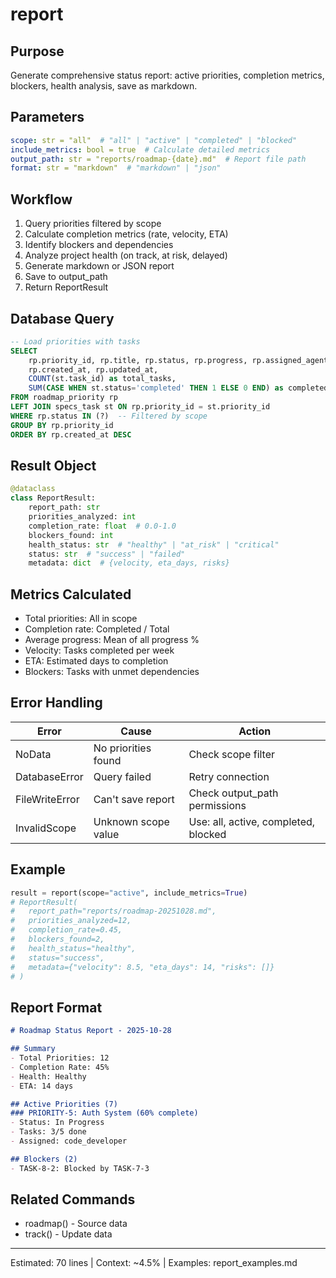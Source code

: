 # report

## Purpose
Generate comprehensive status report: active priorities, completion metrics, blockers, health analysis, save as markdown.

## Parameters
```yaml
scope: str = "all"  # "all" | "active" | "completed" | "blocked"
include_metrics: bool = true  # Calculate detailed metrics
output_path: str = "reports/roadmap-{date}.md"  # Report file path
format: str = "markdown"  # "markdown" | "json"
```

## Workflow
1. Query priorities filtered by scope
2. Calculate completion metrics (rate, velocity, ETA)
3. Identify blockers and dependencies
4. Analyze project health (on track, at risk, delayed)
5. Generate markdown or JSON report
6. Save to output_path
7. Return ReportResult

## Database Query
```sql
-- Load priorities with tasks
SELECT
    rp.priority_id, rp.title, rp.status, rp.progress, rp.assigned_agent,
    rp.created_at, rp.updated_at,
    COUNT(st.task_id) as total_tasks,
    SUM(CASE WHEN st.status='completed' THEN 1 ELSE 0 END) as completed_tasks
FROM roadmap_priority rp
LEFT JOIN specs_task st ON rp.priority_id = st.priority_id
WHERE rp.status IN (?)  -- Filtered by scope
GROUP BY rp.priority_id
ORDER BY rp.created_at DESC
```

## Result Object
```python
@dataclass
class ReportResult:
    report_path: str
    priorities_analyzed: int
    completion_rate: float  # 0.0-1.0
    blockers_found: int
    health_status: str  # "healthy" | "at_risk" | "critical"
    status: str  # "success" | "failed"
    metadata: dict  # {velocity, eta_days, risks}
```

## Metrics Calculated
- Total priorities: All in scope
- Completion rate: Completed / Total
- Average progress: Mean of all progress %
- Velocity: Tasks completed per week
- ETA: Estimated days to completion
- Blockers: Tasks with unmet dependencies

## Error Handling
| Error | Cause | Action |
|-------|-------|--------|
| NoData | No priorities found | Check scope filter |
| DatabaseError | Query failed | Retry connection |
| FileWriteError | Can't save report | Check output_path permissions |
| InvalidScope | Unknown scope value | Use: all, active, completed, blocked |

## Example
```python
result = report(scope="active", include_metrics=True)
# ReportResult(
#   report_path="reports/roadmap-20251028.md",
#   priorities_analyzed=12,
#   completion_rate=0.45,
#   blockers_found=2,
#   health_status="healthy",
#   status="success",
#   metadata={"velocity": 8.5, "eta_days": 14, "risks": []}
# )
```

## Report Format
```markdown
# Roadmap Status Report - 2025-10-28

## Summary
- Total Priorities: 12
- Completion Rate: 45%
- Health: Healthy
- ETA: 14 days

## Active Priorities (7)
### PRIORITY-5: Auth System (60% complete)
- Status: In Progress
- Tasks: 3/5 done
- Assigned: code_developer

## Blockers (2)
- TASK-8-2: Blocked by TASK-7-3
```

## Related Commands
- roadmap() - Source data
- track() - Update data

---
Estimated: 70 lines | Context: ~4.5% | Examples: report_examples.md
